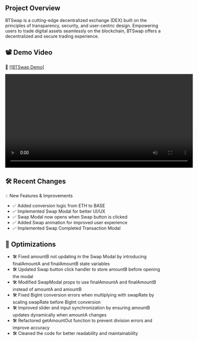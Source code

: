 ## Project Overview

BTSwap is a cutting-edge decentralized exchange (DEX) built on the principles of transparency, security, and user-centric design. Empowering users to trade digital assets seamlessly on the blockchain, BTSwap offers a decentralized and secure trading experience.

## 📽️ Demo Video

🔗 [![BTSwap Demo]](https://www.loom.com/share/df83dfb0258643b898e46c6ab5f35b6f?sid=901e6473-ac3b-4293-941e-3099bdf30130)

<video width="600" controls>
  <source src="https://raw.githubusercontent.com/wodsuz/BTswap/master/public/baseSwapVideo.mp4" type="video/mp4">
  Your browser does not support the video tag.
</video>

## 🛠️ Recent Changes

💡 New Features & Improvements

- ✅ Added conversion logic from ETH to BASE
- ✅ Implemented Swap Modal for better UI/UX
- ✅ Swap Modal now opens when Swap button is clicked
- ✅ Added Swap animation for improved user experience
- ✅ Implemented Swap Completed Transaction Modal

## 🐞 Optimizations

- 🛠 Fixed amountB not updating in the Swap Modal by introducing finalAmountA and finalAmountB state variables
- 🛠 Updated Swap button click handler to store amountB before opening the modal
- 🛠 Modified SwapModal props to use finalAmountA and finalAmountB instead of amountA and amountB
- 🛠 Fixed BigInt conversion errors when multiplying with swapRate by scaling swapRate before BigInt conversion
- 🛠 Improved slider and input synchronization by ensuring amountB updates dynamically when amountA changes
- 🛠 Refactored getAmountOut function to prevent division errors and improve accuracy
- 🛠 Cleaned the code for better readability and maintainability
